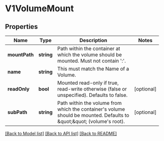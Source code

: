 # V1VolumeMount

## Properties
Name | Type | Description | Notes
------------ | ------------- | ------------- | -------------
**mountPath** | **string** | Path within the container at which the volume should be mounted.  Must not contain &#39;:&#39;. | 
**name** | **string** | This must match the Name of a Volume. | 
**readOnly** | **bool** | Mounted read-only if true, read-write otherwise (false or unspecified). Defaults to false. | [optional] 
**subPath** | **string** | Path within the volume from which the container&#39;s volume should be mounted. Defaults to \&quot;\&quot; (volume&#39;s root). | [optional] 

[[Back to Model list]](../README.md#documentation-for-models) [[Back to API list]](../README.md#documentation-for-api-endpoints) [[Back to README]](../README.md)


